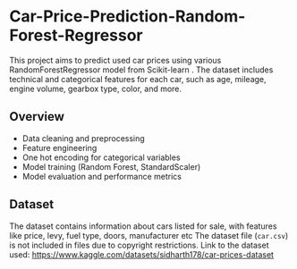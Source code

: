 # Car-Price-Prediction-Random-Forest-Regressor

This project aims to predict used car prices using various RandomForestRegressor model from Scikit-learn . The dataset includes technical and categorical features for each car, such as age, mileage, engine volume, gearbox type, color, and more.

## Overview

- Data cleaning and preprocessing
- Feature engineering 
- One hot encoding for categorical variables
- Model training (Random Forest, StandardScaler)
- Model evaluation and performance metrics

## Dataset

The dataset contains information about cars listed for sale, with features like price, levy, fuel type, doors, manufacturer etc
The dataset file (`car.csv`) is not included in files due to copyright restrictions.
Link to the dataset used: https://www.kaggle.com/datasets/sidharth178/car-prices-dataset
